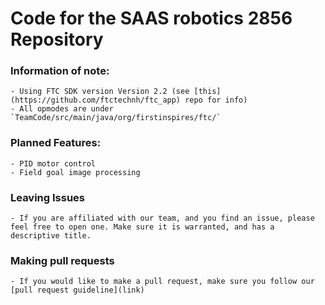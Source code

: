 # Code for the SAAS robotics 2856 Repository 

### Information of note: 
	- Using FTC SDK version Version 2.2 (see [this](https://github.com/ftctechnh/ftc_app) repo for info)
	- All opmodes are under `TeamCode/src/main/java/org/firstinspires/ftc/`  
### Planned Features:
	- PID motor control 
	- Field goal image processing 
### Leaving Issues
	- If you are affiliated with our team, and you find an issue, please feel free to open one. Make sure it is warranted, and has a descriptive title. 
### Making pull requests
	- If you would like to make a pull request, make sure you follow our [pull request guideline](link) 


